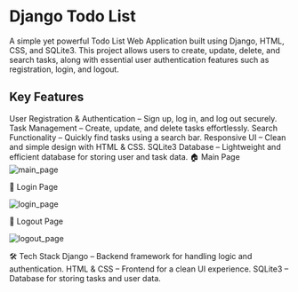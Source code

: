 # Django Todo List

A simple yet powerful Todo List Web Application built using Django, HTML, CSS, and SQLite3. This project allows users to create, update, delete, and search tasks, along with essential user authentication features such as registration, login, and logout.

## Key Features
User Registration & Authentication – Sign up, log in, and log out securely.
Task Management – Create, update, and delete tasks effortlessly.
Search Functionality – Quickly find tasks using a search bar.
Responsive UI – Clean and simple design with HTML & CSS.
SQLite3 Database – Lightweight and efficient database for storing user and task data.
🏠 Main Page
![main_page](https://github.com/user-attachments/assets/128bac4c-a19c-4faa-9f01-fc5d49ee8292)


🔐 Login Page

![login_page](https://github.com/user-attachments/assets/47a1a3cc-a94a-4fa9-9eea-11f9381bbbc8)

🚪 Logout Page

![logout_page](https://github.com/user-attachments/assets/57ffdc1a-86f6-429f-a652-ad79f14c3414)

🛠️ Tech Stack
Django – Backend framework for handling logic and authentication.
HTML & CSS – Frontend for a clean UI experience.
SQLite3 – Database for storing tasks and user data.


